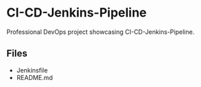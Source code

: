 # CI-CD-Jenkins-Pipeline

Professional DevOps project showcasing CI-CD-Jenkins-Pipeline.

## Files
- Jenkinsfile
- README.md